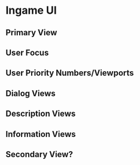 # Ingame UI

## Primary View

## User Focus

## User Priority Numbers/Viewports

## Dialog Views

## Description Views

## Information Views

## Secondary View?
